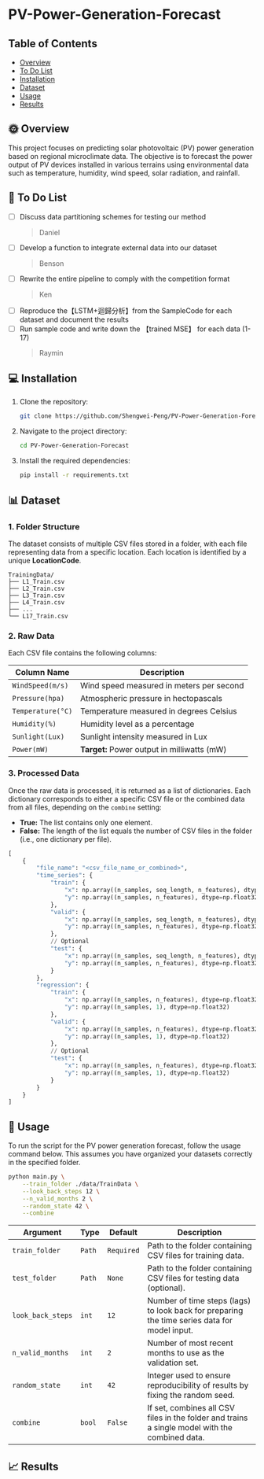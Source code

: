 # PV-Power-Generation-Forecast

## Table of Contents
- [Overview](#Overview)
- [To Do List](#To-Do-List)
- [Installation](#Installation)
- [Dataset](#Dataset)
- [Usage](#Usage)
- [Results](#Results)

## 🌞 Overview
This project focuses on predicting solar photovoltaic (PV) power generation based on regional microclimate data. The objective is to forecast the power output of PV devices installed in various terrains using environmental data such as temperature, humidity, wind speed, solar radiation, and rainfall.

## 📝 To Do List
- [ ] Discuss data partitioning schemes for testing our method
    > Daniel
- [ ] Develop a function to integrate external data into our dataset
    > Benson
- [ ] Rewrite the entire pipeline to comply with the competition format
    > Ken
- [ ] Reproduce the【LSTM+迴歸分析】from the SampleCode for each dataset and document the results
- [ ] Run sample code and write down the 【trained MSE】 for each data (1-17)
    > Raymin

## 💻 Installation
1. Clone the repository:
    ```sh
    git clone https://github.com/Shengwei-Peng/PV-Power-Generation-Forecast.git
    ```
2. Navigate to the project directory:
    ```sh
    cd PV-Power-Generation-Forecast
    ```
3. Install the required dependencies:
    ```sh
    pip install -r requirements.txt
    ```

## 📊 Dataset
### 1. Folder Structure
The dataset consists of multiple CSV files stored in a folder, with each file representing data from a specific location. Each location is identified by a unique **LocationCode**.

```
TrainingData/
├── L1_Train.csv
├── L2_Train.csv
├── L3_Train.csv
├── L4_Train.csv
├── ...
└── L17_Train.csv
```

### 2. Raw Data
Each CSV file contains the following columns:

| **Column Name**   | **Description**                             |
| ----------------- | ------------------------------------------- |
| `WindSpeed(m/s)`  | Wind speed measured in meters per second    |
| `Pressure(hpa)`   | Atmospheric pressure in hectopascals        |
| `Temperature(°C)` | Temperature measured in degrees Celsius     |
| `Humidity(%)`     | Humidity level as a percentage              |
| `Sunlight(Lux)`   | Sunlight intensity measured in Lux          |
| `Power(mW)`       | **Target:** Power output in milliwatts (mW) |

### 3. Processed Data
Once the raw data is processed, it is returned as a list of dictionaries. Each dictionary corresponds to either a specific CSV file or the combined data from all files, depending on the `combine` setting:

- **True:** The list contains only one element.
- **False:** The length of the list equals the number of CSV files in the folder (i.e., one dictionary per file).

```python
[
    {
        "file_name": "<csv_file_name_or_combined>",
        "time_series": {
            "train": {
                "x": np.array((n_samples, seq_length, n_features), dtype=np.float32),
                "y": np.array((n_samples, n_features), dtype=np.float32)
            },
            "valid": {
                "x": np.array((n_samples, seq_length, n_features), dtype=np.float32),
                "y": np.array((n_samples, n_features), dtype=np.float32)
            },
            // Optional
            "test": {
                "x": np.array((n_samples, seq_length, n_features), dtype=np.float32),
                "y": np.array((n_samples, n_features), dtype=np.float32)
            } 
        },
        "regression": {
            "train": {
                "x": np.array((n_samples, n_features), dtype=np.float32),
                "y": np.array((n_samples, 1), dtype=np.float32)
            },
            "valid": {
                "x": np.array((n_samples, n_features), dtype=np.float32),
                "y": np.array((n_samples, 1), dtype=np.float32)
            },
            // Optional
            "test": {
                "x": np.array((n_samples, n_features), dtype=np.float32),
                "y": np.array((n_samples, 1), dtype=np.float32)
            } 
        }
    }
]
```

## 🚀 Usage
To run the script for the PV power generation forecast, follow the usage command below. This assumes you have organized your datasets correctly in the specified folder.

```bash
python main.py \
    --train_folder ./data/TrainData \
    --look_back_steps 12 \
    --n_valid_months 2 \
    --random_state 42 \
    --combine
```

| Argument          | Type   | Default    | Description                                                                                    |
| ----------------- | ------ | ---------- | ---------------------------------------------------------------------------------------------- |
| `train_folder`    | `Path` | `Required` | Path to the folder containing CSV files for training data.                                     |
| `test_folder`     | `Path` | `None`     | Path to the folder containing CSV files for testing data (optional).                           |
| `look_back_steps` | `int`  | `12`       | Number of time steps (lags) to look back for preparing the time series data for model input.   |
| `n_valid_months`  | `int`  | `2`        | Number of most recent months to use as the validation set.                                     |
| `random_state`    | `int`  | `42`       | Integer used to ensure reproducibility of results by fixing the random seed.                   |
| `combine`         | `bool` | `False`    | If set, combines all CSV files in the folder and trains a single model with the combined data. |

## 📈 Results
